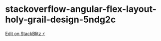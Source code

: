 # stackoverflow-angular-flex-layout-holy-grail-design-5ndg2c

[Edit on StackBlitz ⚡️](https://stackblitz.com/edit/stackoverflow-angular-flex-layout-holy-grail-design-5ndg2c)